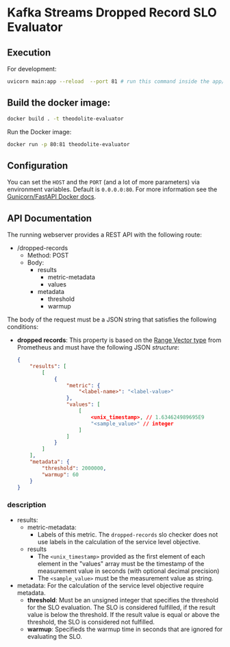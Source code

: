 # Kafka Streams Dropped Record SLO Evaluator

## Execution

For development:

```sh
uvicorn main:app --reload  --port 81 # run this command inside the app/ folder
```

## Build the docker image:

```sh
docker build . -t theodolite-evaluator
```

Run the Docker image:

```sh
docker run -p 80:81 theodolite-evaluator
```

## Configuration

You can set the `HOST` and the `PORT` (and a lot of more parameters) via environment variables. Default is `0.0.0.0:80`.
For more information see the [Gunicorn/FastAPI Docker docs](https://github.com/tiangolo/uvicorn-gunicorn-fastapi-docker#advanced-usage).

## API Documentation

The running webserver provides a REST API with the following route:

* /dropped-records
  * Method: POST
  * Body:
    * results
      * metric-metadata
      * values
    * metadata
      * threshold
      * warmup

The body of the request must be a JSON string that satisfies the following conditions:

* **dropped records**: This property is based on the [Range Vector type](https://www.prometheus.io/docs/prometheus/latest/querying/api/#range-vectors) from Prometheus and must have the following JSON *structure*:

    ```json
    {
        "results": [
            [
                {
                    "metric": {
                        "<label-name>": "<label-value>"
                    },
                    "values": [
                        [
                            <unix_timestamp>, // 1.634624989695E9
                            "<sample_value>" // integer
                        ]
                    ]
                }
            ]
        ],
        "metadata": {
            "threshold": 2000000,
            "warmup": 60
        }
    }
    ```

### description

* results:
  * metric-metadata:
    * Labels of this metric. The `dropped-records` slo checker does not use labels in the calculation of the service level objective.
  * results
    * The `<unix_timestamp>` provided as the first element of each element in the "values" array must be the timestamp of the measurement value in seconds (with optional decimal precision)
    * The `<sample_value>` must be the measurement value as string.
* metadata: For the calculation of the service level objective require metadata.
  * **threshold**: Must be an unsigned integer that specifies the threshold for the SLO evaluation. The SLO is considered fulfilled, if the result value is below the threshold. If the result value is equal or above the threshold, the SLO is considered not fulfilled.
  * **warmup**: Specifieds the warmup time in seconds that are ignored for evaluating the SLO.
